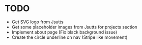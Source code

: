 # TODO

* Get SVG logo from Jsutts
* Get some placeholder images from Jsutts for projects section
* Implement about page (Fix black background issue)
* Create the circle underline on nav (Stripe like movement)
